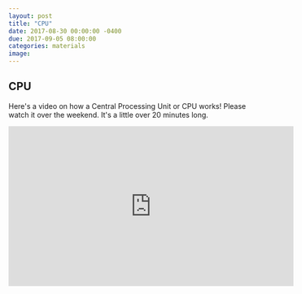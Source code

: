 ```yaml
---
layout: post
title: "CPU"
date: 2017-08-30 00:00:00 -0400
due: 2017-09-05 08:00:00
categories: materials
image:
---
```


## CPU

Here's a video on how a Central Processing Unit or CPU works!  Please watch it over the weekend. It's a little over 20 minutes long.

<iframe width="560" height="315" src="https://www.youtube.com/embed/cNN_tTXABUA?end=1229" frameborder="0" allowfullscreen></iframe>
